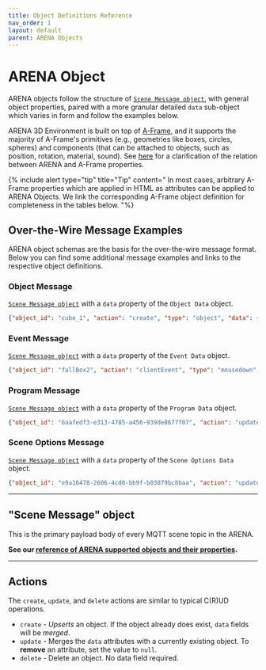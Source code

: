 ```yaml
---
title: Object Definitions Reference
nav_order: 1
layout: default
parent: ARENA Objects
---
```


# ARENA Object

ARENA objects follow the structure of [`Scene Message object`](#scene-message-object), with general object properties, paired with a more granular detailed `data` sub-object which varies in form and follow the examples below.

ARENA 3D Environment is built on top of [A-Frame](https://aframe.io/), and it supports the majority of A-Frame's primitives (e.g., geometries like boxes, circles, spheres) and components (that can be attached to objects, such as position, rotation, material, sound). See [here](/content/schemas/#arena-objects-and-a-frame) for a clarification of the relation between ARENA and A-Frame properties.

{% include alert type="tip" title="Tip" content="
In most cases, arbitrary A-Frame properties which are applied in HTML as attributes can be applied to ARENA Objects. We link the corresponding A-Frame object definition for completeness in the tables below.
"%}

## Over-the-Wire Message Examples

ARENA object schemas are the basis for the over-the-wire message format. Below you can find some additional message examples and links to the respective object definitions.

### Object Message
[`Scene Message object`](#scene-message-object) with a `data` property of the `Object Data` object.
```json
{"object_id": "cube_1", "action": "create", "type": "object", "data": {"object_type": "box", "position": {"x": 1, "y": 1, "z": -1}, "rotation": {"x": 0, "y": 0, "z": 0, "w": 1}, "scale": {"x": 1, "y": 1, "z": 1}, "material": {"color": "#FF0000"}}}
```

### Event Message
[`Scene Message object`](#scene-message-object) with a `data` property of the `Event Data` object.
```json
{"object_id": "fallBox2", "action": "clientEvent", "type": "mousedown", "data": {"position": {"x": -0.993, "y": 0.342, "z": -1.797}, "source": "camera_8715_er"}}
```

### Program Message
[`Scene Message object`](#scene-message-object) with a `data` property of the `Program Data` object.
```json
{"object_id": "6aafedf3-e313-4785-a456-939de8677f07", "action": "update", "persist": true, "type": "program", "data": {"name": "wiselab/arb", "instantiate": "single", "filename": "arb.py", "filetype": "PY", "args": ["${scene}", "-b", " ${mqtth}"]}}
```

### Scene Options Message
[`Scene Message object`](#scene-message-object) with a `data` property of the `Scene Options Data` object.
```json
{"object_id": "e9a16478-2606-4cd0-bb9f-b03879bc8baa", "action": "update", "persist": true, "type": "scene-options", "data": {"env-presets": {"active": true, "lighting": "distant", "lightPosition": {"x": 0, "y": 1, "z": -10}, "ground": "hills", "groundTexture": "squares", "groundColor": "#444241", "groundYScale": 0.5}, "scene-options": {"jitsiServer": "jitsi1.andrew.cmu.edu", "clickableOnlyEvents": true, "privateScene": true}}}
```

-------------------------

## "Scene Message" object
This is the primary payload body of every MQTT scene topic in the ARENA.

**See our [reference of ARENA supported objects and their properties](/content/schemas/message).**

-------------------------

## Actions

The `create`, `update`, and `delete` actions are similar to typical C\(R\)UD operations.

- `create` - *Upserts* an object. If the object already does exist, `data` fields will be *merged*.
- `update` - Merges the `data` attributes with a currently existing object. To **remove** an attribute, set the value
             to `null`.
- `delete` - Delete an object. No data field required.
